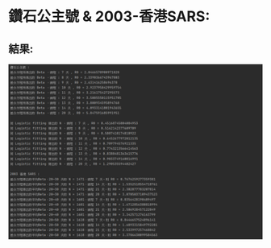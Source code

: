 # 鑽石公主號 & 2003-香港SARS:
## 結果:
![image](https://github.com/Mephisto-000/SCU_Math_project/blob/master/Diamond_2003SARS/result/code_result.PNG)
